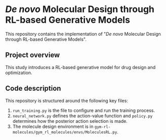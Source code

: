 # _De novo_ Molecular Design through RL-based Generative Models

This repository contains the implementation of "_De novo_ Molecular Design through RL-based Generative Models".

## Project overview
This study introduces a RL-based generative model for drug design and optimization.

## Code description
This repository is structured around the following key files:
1. `run_training.py` is the file to configure and run the training process.
2. `neural_network.py` defines the action-value function and `policy.py` determines how the posterior action selection is made.
3. The molecule design environment is in `gym-rl-molecules/gym_rl_molecules/envs/MoleculesRL.py`.
